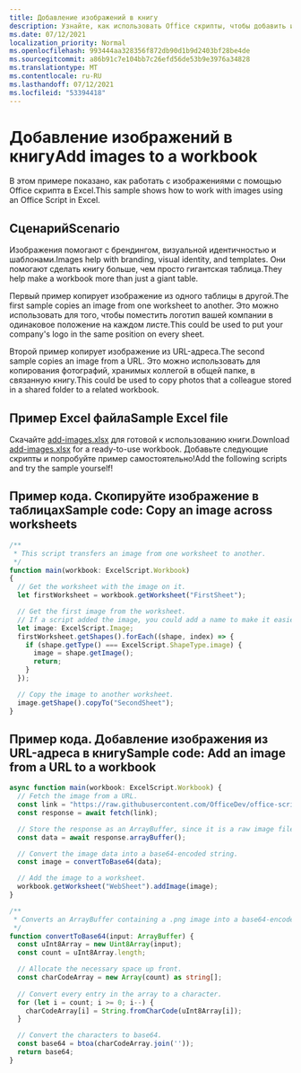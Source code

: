 ```yaml
---
title: Добавление изображений в книгу
description: Узнайте, как использовать Office скрипты, чтобы добавить изображение в книгу и скопировать его на листах.
ms.date: 07/12/2021
localization_priority: Normal
ms.openlocfilehash: 993444aa328356f872db90d1b9d2403bf28be4de
ms.sourcegitcommit: a86b91c7e104bb7c26efd56de53b9e3976a34828
ms.translationtype: MT
ms.contentlocale: ru-RU
ms.lasthandoff: 07/12/2021
ms.locfileid: "53394418"
---
```

# <a name="add-images-to-a-workbook"></a><span data-ttu-id="1b22e-103">Добавление изображений в книгу</span><span class="sxs-lookup"><span data-stu-id="1b22e-103">Add images to a workbook</span></span>

<span data-ttu-id="1b22e-104">В этом примере показано, как работать с изображениями с помощью Office скрипта в Excel.</span><span class="sxs-lookup"><span data-stu-id="1b22e-104">This sample shows how to work with images using an Office Script in Excel.</span></span>

## <a name="scenario"></a><span data-ttu-id="1b22e-105">Сценарий</span><span class="sxs-lookup"><span data-stu-id="1b22e-105">Scenario</span></span>

<span data-ttu-id="1b22e-106">Изображения помогают с брендингом, визуальной идентичностью и шаблонами.</span><span class="sxs-lookup"><span data-stu-id="1b22e-106">Images help with branding, visual identity, and templates.</span></span> <span data-ttu-id="1b22e-107">Они помогают сделать книгу больше, чем просто гигантская таблица.</span><span class="sxs-lookup"><span data-stu-id="1b22e-107">They help make a workbook more than just a giant table.</span></span>

<span data-ttu-id="1b22e-108">Первый пример копирует изображение из одного таблицы в другой.</span><span class="sxs-lookup"><span data-stu-id="1b22e-108">The first sample copies an image from one worksheet to another.</span></span> <span data-ttu-id="1b22e-109">Это можно использовать для того, чтобы поместить логотип вашей компании в одинаковое положение на каждом листе.</span><span class="sxs-lookup"><span data-stu-id="1b22e-109">This could be used to put your company's logo in the same position on every sheet.</span></span>

<span data-ttu-id="1b22e-110">Второй пример копирует изображение из URL-адреса.</span><span class="sxs-lookup"><span data-stu-id="1b22e-110">The second sample copies an image from a URL.</span></span> <span data-ttu-id="1b22e-111">Это можно использовать для копирования фотографий, хранимых коллегой в общей папке, в связанную книгу.</span><span class="sxs-lookup"><span data-stu-id="1b22e-111">This could be used to copy photos that a colleague stored in a shared folder to a related workbook.</span></span>

## <a name="sample-excel-file"></a><span data-ttu-id="1b22e-112">Пример Excel файла</span><span class="sxs-lookup"><span data-stu-id="1b22e-112">Sample Excel file</span></span>

<span data-ttu-id="1b22e-113">Скачайте <a href="add-images.xlsx">add-images.xlsx</a> для готовой к использованию книги.</span><span class="sxs-lookup"><span data-stu-id="1b22e-113">Download <a href="add-images.xlsx">add-images.xlsx</a> for a ready-to-use workbook.</span></span> <span data-ttu-id="1b22e-114">Добавьте следующие скрипты и попробуйте пример самостоятельно!</span><span class="sxs-lookup"><span data-stu-id="1b22e-114">Add the following scripts and try the sample yourself!</span></span>

## <a name="sample-code-copy-an-image-across-worksheets"></a><span data-ttu-id="1b22e-115">Пример кода. Скопируйте изображение в таблицах</span><span class="sxs-lookup"><span data-stu-id="1b22e-115">Sample code: Copy an image across worksheets</span></span>

```TypeScript
/**
 * This script transfers an image from one worksheet to another.
 */
function main(workbook: ExcelScript.Workbook)
{
  // Get the worksheet with the image on it.
  let firstWorksheet = workbook.getWorksheet("FirstSheet");

  // Get the first image from the worksheet.
  // If a script added the image, you could add a name to make it easier to find.
  let image: ExcelScript.Image;
  firstWorksheet.getShapes().forEach((shape, index) => {
    if (shape.getType() === ExcelScript.ShapeType.image) {
      image = shape.getImage();
      return;
    }
  });

  // Copy the image to another worksheet.
  image.getShape().copyTo("SecondSheet");
}
```

## <a name="sample-code-add-an-image-from-a-url-to-a-workbook"></a><span data-ttu-id="1b22e-116">Пример кода. Добавление изображения из URL-адреса в книгу</span><span class="sxs-lookup"><span data-stu-id="1b22e-116">Sample code: Add an image from a URL to a workbook</span></span>

```TypeScript
async function main(workbook: ExcelScript.Workbook) {
  // Fetch the image from a URL.
  const link = "https://raw.githubusercontent.com/OfficeDev/office-scripts-docs/master/docs/images/git-octocat.png";
  const response = await fetch(link);

  // Store the response as an ArrayBuffer, since it is a raw image file.
  const data = await response.arrayBuffer();

  // Convert the image data into a base64-encoded string.
  const image = convertToBase64(data);

  // Add the image to a worksheet.
  workbook.getWorksheet("WebSheet").addImage(image);
}

/**
 * Converts an ArrayBuffer containing a .png image into a base64-encoded string.
 */
function convertToBase64(input: ArrayBuffer) {
  const uInt8Array = new Uint8Array(input);
  const count = uInt8Array.length;

  // Allocate the necessary space up front.
  const charCodeArray = new Array(count) as string[];
  
  // Convert every entry in the array to a character.
  for (let i = count; i >= 0; i--) { 
    charCodeArray[i] = String.fromCharCode(uInt8Array[i]);
  }

  // Convert the characters to base64.
  const base64 = btoa(charCodeArray.join(''));
  return base64;
}
```

